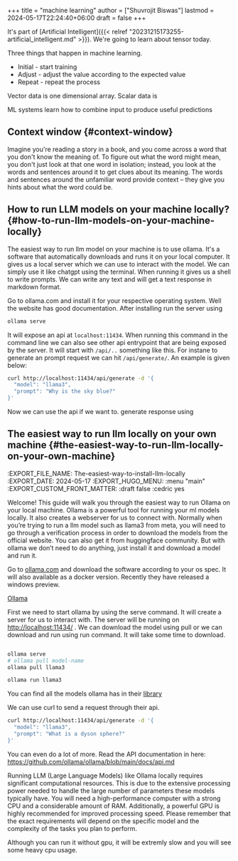 +++
title = "machine learning"
author = ["Shuvrojit Biswas"]
lastmod = 2024-05-17T22:24:40+06:00
draft = false
+++

It's part of [Artificial Intelligent]({{< relref "20231215173255-artificial_intelligent.md" >}}). We're going to learn about tensor today.

Three things that happen in machine learning.

-   Initial - start training
-   Adjust - adjust the value according to the expected value
-   Repeat - repeat the process

Vector data is one dimensional array.
Scalar data is

ML systems learn how to combine input to produce useful predictions


## Context window {#context-window}

Imagine you're reading a story in a book, and you come across a word that you don't know the meaning of. To figure out what the word might mean, you don't just look at that one word in isolation; instead, you look at the words and sentences around it to get clues about its meaning. The words and sentences around the unfamiliar word provide context – they give you hints about what the word could be.


## How to run LLM models on your machine locally? {#how-to-run-llm-models-on-your-machine-locally}

The easiest way to run llm model on your machine is to use ollama. It's a software that automatically downloads and runs it on your local computer. It gives us a local server which we can use to interact with the model. We can simply use it like chatgpt using the terminal. When running it gives us a shell to write prompts. We can write any text and will get a text response in markdown format.

Go to ollama.com and install it for your respective operating system. Well the website has good documentation. After installing run the server using

```sh
ollama serve
```

It will expose an api at `localhost:11434`. When running this command in the command line we can also see other api entrypoint that are being exposed by the server. It will start with `/api/..` something like this. For instane to generate an prompt request we can hit `/api/generate/`. An example is given below:

```sh
curl http://localhost:11434/api/generate -d '{                                ✘ INT  11:46:02
  "model": "llama3",
  "prompt": "Why is the sky blue?"
}'
```

Now we can use the api if we want to. generate response using


## The easiest way to run llm locally on your own machine {#the-easiest-way-to-run-llm-locally-on-your-own-machine}

:EXPORT_FILE_NAME:  The-easiest-way-to-install-llm-locally
:EXPORT_DATE: 2024-05-17
:EXPORT_HUGO_MENU: :menu "main"
:EXPORT_CUSTOM_FRONT_MATTER: :draft false :cedric yes

Welcome! This guide will walk you through the easiest way to run Ollama on your local machine. Ollama is a powerful tool for running your ml models locally. It also creates a webserver for us to connect with. Normally when you’re trying to run a llm model such as llama3 from meta, you will need to go through a verification process in order to download the models from the official website. You can also get it from huggingface community. But with ollama we don’t need to do anything, just install it and download a model and run it.

Go to [ollama.com](<http://ollama.com>) and download the software according to your os spec. It will also available as a docker version. Recently they have released a windows preview.

[Ollama](<https://ollama.com/>)

First we need to start ollama by using the serve command. It will create a server for us to interact with. The server will be running on <http://localhost:11434/> . We can download the model using pull or we can download and run using run command. It will take some time to download.

```sh

ollama serve
# ollama pull model-name
ollama pull llama3

ollama run llama3
```

You can find all the models ollama has in their [library](<https://ollama.com/library>)

We can use curl to send a request through their api.

```sh
curl http://localhost:11434/api/generate -d '{                                       13:58:47
  "model": "llama3",
  "prompt": "What is a dyson sphere?"
}'

```

You can even do a lot of more. Read the API documentation in here: <https://github.com/ollama/ollama/blob/main/docs/api.md>

Running LLM (Large Language Models) like Ollama locally requires significant computational resources. This is due to the extensive processing power needed to handle the large number of parameters these models typically have. You will need a high-performance computer with a strong CPU and a considerable amount of RAM. Additionally, a powerful GPU is highly recommended for improved processing speed. Please remember that the exact requirements will depend on the specific model and the complexity of the tasks you plan to perform.

Although you can run it without gpu, it will be extremly slow and you will see some heavy cpu usage.
